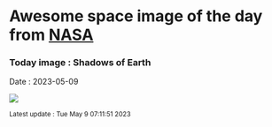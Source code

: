 
# Awesome space image of the day from [NASA](https://api.nasa.gov/)

### Today image : Shadows of Earth
Date : 2023-05-09

![](https://apod.nasa.gov/apod/image/2305/ColorsShadows_Pace_960.jpg)

<small>Latest update : Tue May  9 07:11:51 2023</small>
        